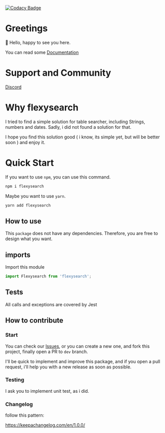 [![Codacy Badge](https://app.codacy.com/project/badge/Grade/7763543ba12e46f8860743354278f206)](https://www.codacy.com/gh/AlexcastroDev/flexysearch/dashboard?utm_source=github.com&amp;utm_medium=referral&amp;utm_content=AlexcastroDev/flexysearch&amp;utm_campaign=Badge_Grade)


# Greetings

:wave: Hello, happy to see you here.

You can read some <a href="https://alexcastrodev.notion.site/Flexysearch-26f246418e964e708cf009b5d5e97be2">Documentation</a>

# Support and Community

<a href="https://discord.gg/t2cEDEXSGq">Discord</a>

# Why flexysearch

I tried to find a simple solution for table searcher, including Strings, numbers and dates. Sadly, i did not found a solution for that.

I hope you find this solution good ( i know, its simple yet, but will be better soon ) and enjoy it.

# Quick Start

If you want to use `npm`, you can use this command.

```bash
npm i flexysearch
```

Maybe you want to use `yarn`.

```bash
yarn add flexysearch
```

## How to use

This `package` does not have any dependencies. Therefore, you are free to design what you want.

## imports

Import this module

```javascript
import Flexysearch from 'flexysearch';
```

## Tests

All calls and exceptions are covered by Jest

## How to contribute

### Start

You can check our <a href="https://github.com/AlexcastroDev/flexysearch/issues">Issues</a>, or you can create a new one, and fork this project, finally open a PR to `dev` branch.

I'll be quick to implement and improve this package, and if you open a pull request, i'll help you with a new release as soon as possible.

### Testing

I ask you to implement unit test, as i did.

### Changelog

follow this pattern:

https://keepachangelog.com/en/1.0.0/
